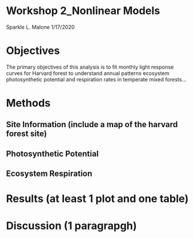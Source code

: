 Workshop 2\_Nonlinear Models
================
Sparkle L. Malone
1/17/2020

Objectives
==========

The primary objectives of this analysis is to fit monthly light response curves for Harvard forest to understand annual patterns ecosystem photosynthetic potential and respiration rates in temperate mixed forests...

Methods
=======

Site Information (include a map of the harvard forest site)
-----------------------------------------------------------

Photosynthetic Potential
------------------------

Ecosystem Respiration
---------------------

Results (at least 1 plot and one table)
=======================================

Discussion (1 paragrapgh)
=========================
